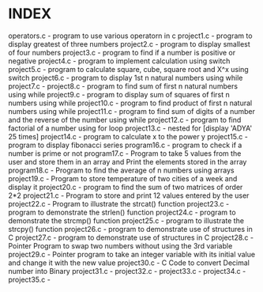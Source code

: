 # INDEX
operators.c - program to use various operatorn in c
project1.c - program to display greatest of three numbers
project2.c - program to display smallest of four numbers
project3.c - program to find if a number is positive or negative
project4.c - program to implement calculation using switch
project5.c - program to calculate square, cube, square root and X^x using switch
project6.c - program to display 1st n natural numbers using while
project7.c - 
project8.c - program to find sum of first n natural numbers using while
project9.c - program to display sum of squares of first n numbers using while
project10.c - program to find product of first n natural numbers using while
project11.c - program to find sum of digits of a number and the reverse of the number using while
project12.c - program to find factorial of a number using for loop
project13.c - nested for [display 'ADYA' 25 times]
project14.c - program to calculate x to the power y
project15.c - program to display fibonacci series
program16.c - program to check if a number is prime or not
program17.c - Program to take 5 values from the user and store them in an array and Print the elements stored in the array
program18.c - Program to find the average of n numbers using arrays
project19.c - Program to store temperature of two cities of a week and display it
project20.c - program to find the sum of two matrices of order 2*2
project21.c - Program to store and print 12 values entered by the user
project22.c - Program to illustrate the strcat() function
project23.c - program to demonstrate the strlen() function
project24.c - program to demonstrate the strcmp() function
project25.c - program to illustrate the strcpy() function
project26.c - program to demonstrate use of structures in C
project27.c - program to demonstrate use of structures in C
project28.c - Pointer Program to swap two numbers without using the 3rd variable
project29.c - Pointer program to take an integer variable with its initial value and change it with the new value
project30.c - C Code to convert Decimal number into Binary
project31.c - 
project32.c - 
project33.c - 
project34.c - 
project35.c - 